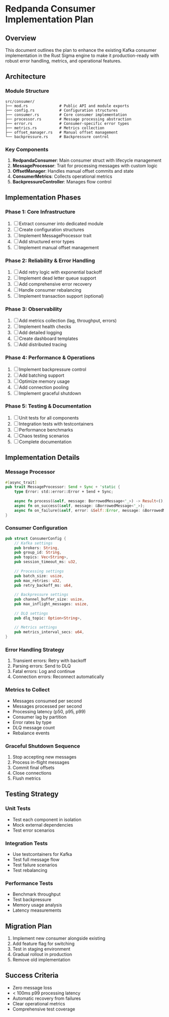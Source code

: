 # Redpanda Consumer Implementation Plan

## Overview
This document outlines the plan to enhance the existing Kafka consumer implementation in the Rust Sigma engine to make it production-ready with robust error handling, metrics, and operational features.

## Architecture

### Module Structure
```
src/consumer/
├── mod.rs              # Public API and module exports
├── config.rs           # Configuration structures
├── consumer.rs         # Core consumer implementation
├── processor.rs        # Message processing abstraction
├── error.rs            # Consumer-specific error types
├── metrics.rs          # Metrics collection
├── offset_manager.rs   # Manual offset management
└── backpressure.rs     # Backpressure control
```

### Key Components

1. **RedpandaConsumer**: Main consumer struct with lifecycle management
2. **MessageProcessor**: Trait for processing messages with custom logic
3. **OffsetManager**: Handles manual offset commits and state
4. **ConsumerMetrics**: Collects operational metrics
5. **BackpressureController**: Manages flow control

## Implementation Phases

### Phase 1: Core Infrastructure
1. ☐ Extract consumer into dedicated module
2. ☐ Create configuration structures
3. ☐ Implement MessageProcessor trait
4. ☐ Add structured error types
5. ☐ Implement manual offset management

### Phase 2: Reliability & Error Handling
1. ☐ Add retry logic with exponential backoff
2. ☐ Implement dead letter queue support
3. ☐ Add comprehensive error recovery
4. ☐ Handle consumer rebalancing
5. ☐ Implement transaction support (optional)

### Phase 3: Observability
1. ☐ Add metrics collection (lag, throughput, errors)
2. ☐ Implement health checks
3. ☐ Add detailed logging
4. ☐ Create dashboard templates
5. ☐ Add distributed tracing

### Phase 4: Performance & Operations
1. ☐ Implement backpressure control
2. ☐ Add batching support
3. ☐ Optimize memory usage
4. ☐ Add connection pooling
5. ☐ Implement graceful shutdown

### Phase 5: Testing & Documentation
1. ☐ Unit tests for all components
2. ☐ Integration tests with testcontainers
3. ☐ Performance benchmarks
4. ☐ Chaos testing scenarios
5. ☐ Complete documentation

## Implementation Details

### Message Processor
```rust
#[async_trait]
pub trait MessageProcessor: Send + Sync + 'static {
    type Error: std::error::Error + Send + Sync;
    
    async fn process(&self, message: BorrowedMessage<'_>) -> Result<(), Self::Error>;
    async fn on_success(&self, message: &BorrowedMessage<'_>);
    async fn on_failure(&self, error: &Self::Error, message: &BorrowedMessage<'_>);
}
```

### Consumer Configuration
```rust
pub struct ConsumerConfig {
    // Kafka settings
    pub brokers: String,
    pub group_id: String,
    pub topics: Vec<String>,
    pub session_timeout_ms: u32,
    
    // Processing settings
    pub batch_size: usize,
    pub max_retries: u32,
    pub retry_backoff_ms: u64,
    
    // Backpressure settings
    pub channel_buffer_size: usize,
    pub max_inflight_messages: usize,
    
    // DLQ settings
    pub dlq_topic: Option<String>,
    
    // Metrics settings
    pub metrics_interval_secs: u64,
}
```

### Error Handling Strategy
1. Transient errors: Retry with backoff
2. Parsing errors: Send to DLQ
3. Fatal errors: Log and continue
4. Connection errors: Reconnect automatically

### Metrics to Collect
- Messages consumed per second
- Messages processed per second
- Processing latency (p50, p95, p99)
- Consumer lag by partition
- Error rates by type
- DLQ message count
- Rebalance events

### Graceful Shutdown Sequence
1. Stop accepting new messages
2. Process in-flight messages
3. Commit final offsets
4. Close connections
5. Flush metrics

## Testing Strategy

### Unit Tests
- Test each component in isolation
- Mock external dependencies
- Test error scenarios

### Integration Tests
- Use testcontainers for Kafka
- Test full message flow
- Test failure scenarios
- Test rebalancing

### Performance Tests
- Benchmark throughput
- Test backpressure
- Memory usage analysis
- Latency measurements

## Migration Plan
1. Implement new consumer alongside existing
2. Add feature flag for switching
3. Test in staging environment
4. Gradual rollout in production
5. Remove old implementation

## Success Criteria
- Zero message loss
- < 100ms p99 processing latency
- Automatic recovery from failures
- Clear operational metrics
- Comprehensive test coverage